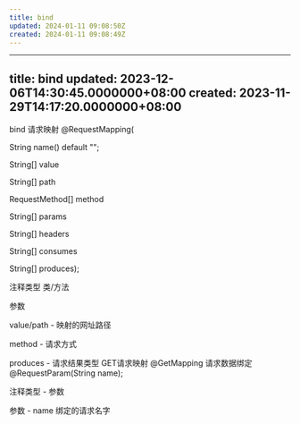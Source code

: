 ```yaml
---
title: bind
updated: 2024-01-11 09:08:50Z
created: 2024-01-11 09:08:49Z
---
```


---
title: bind
updated: 2023-12-06T14:30:45.0000000+08:00
created: 2023-11-29T14:17:20.0000000+08:00
---

bind
请求映射
@RequestMapping(

String name() default "";

String\[\] value

String\[\] path

RequestMethod\[\] method

String\[\] params

String\[\] headers

String\[\] consumes

String\[\] produces);

注释类型 类/方法

参数

value/path - 映射的网址路径

method - 请求方式

produces - 请求结果类型
GET请求映射
@GetMapping
请求数据绑定
@RequestParam(String name);

注释类型 - 参数

参数 - name 绑定的请求名字

